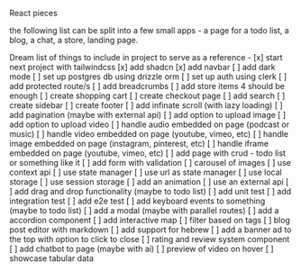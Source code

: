 React pieces

the following list can be split into a few small apps - a page for a todo list, a blog, a chat, a store, landing page.

Dream list of things to include in project to serve as a reference -
[x] start next project with tailwindcss
[x] add shadcn
[x] add navbar
[ ] add dark mode
[ ] set up postgres db using drizzle orm
[ ] set up auth using clerk
[ ] add protected route/s
[ ] add breadcrumbs
[ ] add store items 4 should be enough
[ ] create shopping cart
[ ] create checkout page
[ ] add search
[ ] create sidebar
[ ] create footer
[ ] add infinate scroll (with lazy loading)
[ ] add pagination (maybe with external api)
[ ] add option to upload image
[ ] add option to upload video
[ ] handle audio embedded on page (podcast or music)
[ ] handle video embedded on page (youtube, vimeo, etc)
[ ] handle image embedded on page (instagram, pinterest, etc)
[ ] handle iframe embedded on page (youtube, vimeo, etc)
[ ] add page with crud - todo list or something like it
[ ] add form with validation
[ ] carousel of images
[ ] use context api
[ ] use state manager
[ ] use url as state manager
[ ] use local storage
[ ] use session storage
[ ] add an animation
[ ] use an external api
[ ] add drag and drop functionality (maybe to todo list)
[ ] add unit test
[ ] add integration test
[ ] add e2e test
[ ] add keyboard events to something (maybe to todo list)
[ ] add a modal (maybe with parallel routes)
[ ] add a accordion component
[ ] add interactive map
[ ] filter based on tags
[ ] blog post editor with markdown
[ ] add support for hebrew
[ ] add a banner ad to the top with option to click to close
[ ] rating and review system component
[ ] add chatbot to page (maybe with ai)
[ ] preview of video on hover
[ ] showcase tabular data
